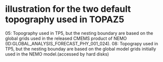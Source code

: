 # illustration for the two default topography used in TOPAZ5
05: Topography used in TP5, but the nesting boundary are based on the global grids used in the released CMEMS product of NEMO (ID:GLOBAL_ANALYSIS_FORECAST_PHY_001_024).
08: Topograpy used in TP5, but the nesting bounday are based on the global model grids initially used in the NEMO model.(accessed by hard disks) 

